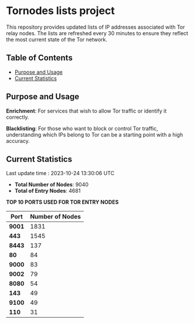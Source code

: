 # Tornodes lists project

This repository provides updated lists of IP addresses associated with Tor relay nodes. The lists are refreshed every 30 minutes to ensure they reflect the most current state of the Tor network.

## Table of Contents

- [Purpose and Usage](#purpose-and-usage)
- [Current Statistics](#current-statistics)


## Purpose and Usage

**Enrichment**: For services that wish to allow Tor traffic or identify it correctly.

**Blacklisting**: For those who want to block or control Tor traffic, understanding which IPs belong to Tor can be a starting point with a high accuracy.

## Current Statistics

Last update time : 2023-10-24 13:30:06 UTC

- **Total Number of Nodes**: 9040
- **Total of Entry Nodes**: 4681

**TOP 10 PORTS USED FOR TOR ENTRY NODES**

| **Port** | **Number of Nodes** |
|------|-----------------|
| **9001**   | 1831  |
| **443**   | 1545  |
| **8443**   | 137  |
| **80**   | 84  |
| **9000**   | 83  |
| **9002**   | 79  |
| **8080**   | 54  |
| **143**   | 49  |
| **9100**   | 49  |
| **110**   | 31  |


